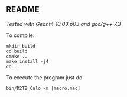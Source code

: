 ## README

*Tested with Geant4 10.03.p03 and gcc/g++ 7.3*

To compile:
```
mkdir build
cd build
cmake ..
make install -j4
cd ..
```

To execute the program just do
```
bin/D2TB_Calo -m [macro.mac]
```
